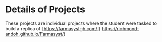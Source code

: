 # Details of Projects

These projects are individual projects where the student were tasked to build a replica of [https://farmasystgh.com/]( https://richmond-andoh.github.io/Farmasyst/)